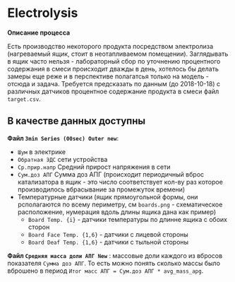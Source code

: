 # Electrolysis

**Описание процесса**

Есть производство некоторого продукта посредством электролиза (нагреваемый ящик, стоит в неотапливаемом помещении).
Заглядывать в ящик часто нельзя - лабораторный сбор по уточнению процентного содержания в смеси происходит дважды
в день, хотелось бы делать замеры еще реже  и в перспективе полагатсья только на модель - отсюда и задача. 
Требуется предсказать по данным (до 2018-10-18) с различных датчиков процентное содержание продукта в 
смеси файл `target.csv`.

## В качестве данных доступны

**Файл `3min Series (00sec) Outer new`**:

- `Шум` в электрике
- `Обратная ЭДС` сети устройства
- `Ср.прир.напр` Средний прирост напряжения в сети
- `Сум.доз АПГ` Сумма доз АПГ (происходит периодичный вброс катализатора в ящик - это число соответствует 
	кол-ву раз которое производилось вбрасывание за промежуток времени)
- Температурные датчики (ящик прямоугольной формы, они рсполагаются по всему периметру, см `boards.png` - 
		схематическое расположение, нумерация вдоль длины ящика дана как пример)
	- `Board Temp. {i}` - датчики температуры по длинне ящика с обоих сторон
	- `Board Face Temp. {1,6}` - датчики с лицевой стороны
	- `Board Deaf Temp. {1,6}` - датчики с тыльной стороны

**Файл `Средняя масса доли АПГ New`** : массовые доли каждого из вбросов показателя `Сумма доз АПГ`. 
То есть можно понять сколько массы было вброшено в период `Итог масс АПГ = Сум.доз АПГ * avg_mass_apg`.
